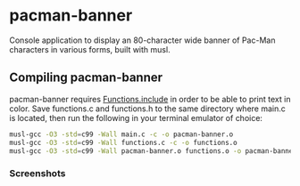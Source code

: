 # pacman-banner
Console application to display an 80-character wide banner of Pac-Man characters in various forms, built with musl.

## Compiling pacman-banner
pacman-banner requires [Functions.include](https://github.com/akoimeexx/Functions.include) in order to be able to print text in color. Save functions.c and functions.h to the same directory where main.c is located, then run the following in your terminal emulator of choice:
```bash
musl-gcc -O3 -std=c99 -Wall main.c -c -o pacman-banner.o
musl-gcc -O3 -std=c99 -Wall functions.c -c -o functions.o
musl-gcc -O3 -std=c99 -Wall pacman-banner.o functions.o -o pacman-banner -static
```

### Screenshots

